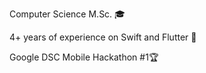 

Computer Science M.Sc. 🎓

4+ years of experience on Swift and Flutter 📱

Google DSC Mobile Hackathon #1🏆
